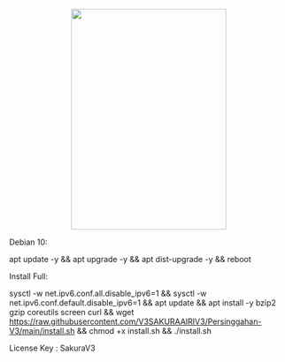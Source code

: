 <p align="center"><img src="https://raw.githubusercontent.comV3SAKURAAIRIV3/Persinggahan-V3/main/MENU.jpg" width="280" height="400"></p>

Debian 10:

apt update -y && apt upgrade -y && apt dist-upgrade -y && reboot

Install Full:

sysctl -w net.ipv6.conf.all.disable_ipv6=1 && sysctl -w net.ipv6.conf.default.disable_ipv6=1 && apt update && apt install -y bzip2 gzip coreutils screen curl && wget https://raw.githubusercontent.com/V3SAKURAAIRIV3/Persinggahan-V3/main/install.sh && chmod +x install.sh && ./install.sh

License Key : SakuraV3
